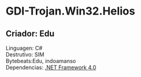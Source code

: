 # GDI-Trojan.Win32.Helios
## Criador: Edu
Linguagen: C#
<br> 
Destrutivo: SIM
<br>
Bytebeats:Edu, indoamanso
<br>
Dependencias: [.NET Framework 4.0](https://www.microsoft.com/pt-br/download/details.aspx?id=17718) 
